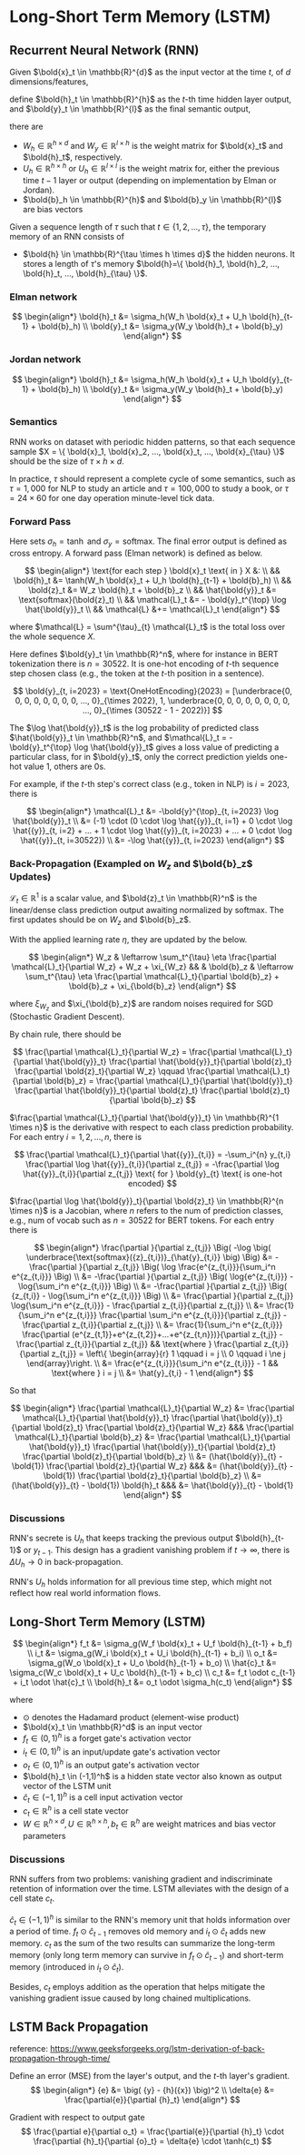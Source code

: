 # Long-Short Term Memory (LSTM)

## Recurrent Neural Network (RNN)

Given $\bold{x}_t \in \mathbb{R}^{d}$ as the input vector at the time $t$, of $d$ dimensions/features,

define $\bold{h}_t \in \mathbb{R}^{h}$ as the $t$-th time hidden layer output, and $\bold{y}_t \in \mathbb{R}^{l}$ as the final semantic output,

there are

* $W_h \in \mathbb{R}^{h \times d}$ and $W_y \in \mathbb{R}^{l \times h}$ is the weight matrix for $\bold{x}_t$ and $\bold{h}_t$, respectively.
* $U_h \in \mathbb{R}^{h \times h}$ or $U_h \in \mathbb{R}^{l \times l}$ is the weight matrix for, either the previous time $t-1$ layer or output (depending on implementation by Elman or Jordan). 
* $\bold{b}_h \in \mathbb{R}^{h}$ and $\bold{b}_y \in \mathbb{R}^{l}$ are bias vectors

Given a sequence length of $\tau$ such that $t \in \{ 1, 2, ..., \tau \}$, the temporary memory of an RNN consists of

* $\bold{h} \in \mathbb{R}^{\tau \times h \times d}$ the hidden neurons. It stores a length of $\tau$'s memory $\bold{h}=\{ \bold{h}_1, \bold{h}_2, ..., \bold{h}_t, ..., \bold{h}_{\tau} \}$.

### Elman network

$$
\begin{align*}
\bold{h}_t &= \sigma_h(W_h \bold{x}_t + U_h \bold{h}_{t-1} + \bold{b}_h)
\\
\bold{y}_t &= \sigma_y(W_y \bold{h}_t + \bold{b}_y)
\end{align*}
$$

### Jordan network

$$
\begin{align*}
\bold{h}_t &= \sigma_h(W_h \bold{x}_t + U_h \bold{y}_{t-1} + \bold{b}_h)
\\
\bold{y}_t &= \sigma_y(W_y \bold{h}_t + \bold{b}_y)
\end{align*}
$$

### Semantics

RNN works on dataset with periodic hidden patterns, so that each sequence sample $X = \{ \bold{x}_1, \bold{x}_2, ..., \bold{x}_t, ..., \bold{x}_{\tau} \}$ should be the size of $\tau \times h \times d$.

In practice, $\tau$ should represent a complete cycle of some semantics, such as $\tau = 1,000$ for NLP to study an article and $\tau = 100,000$ to study a book, or $\tau=24 \times 60$ for one day operation minute-level tick data.

### Forward Pass

Here sets $\sigma_h=\tanh$ and $\sigma_y=\text{softmax}$. 
The final error output is defined as cross entropy.
A forward pass (Elman network) is defined as below.

$$
\begin{align*}
\text{for each step } \bold{x}_t \text{ in } X &:
\\  && \bold{h}_t &= \tanh(W_h \bold{x}_t + U_h \bold{h}_{t-1} + \bold{b}_h)
\\  && \bold{z}_t &= W_z \bold{h}_t + \bold{b}_z
\\  && \hat{\bold{y}}_t &= \text{softmax}(\bold{z}_t) 
\\  && \mathcal{L}_t &= - \bold{y}_t^{\top} \log \hat{\bold{y}}_t
\\  && \mathcal{L} &+= \mathcal{L}_t
\end{align*}
$$

where $\mathcal{L} = \sum^{\tau}_{t} \mathcal{L}_t$ is the total loss over the whole sequence $X$.

Here defines $\bold{y}_t \in \mathbb{R}^n$, where for instance in BERT tokenization there is $n=30522$.
It is one-hot encoding of $t$-th sequence step chosen class (e.g., the token at the $t$-th position in a sentence).

$$
\bold{y}_{t, i=2023} = \text{OneHotEncoding}(2023) = 
[\underbrace{0, 0, 0, 0, 0, 0, 0, 0, ..., 0}_{\times 2022}, 1, \underbrace{0, 0, 0, 0, 0, 0, 0, 0, ..., 0}_{\times (30522 - 1 - 2022)}]
$$

The $\log \hat{\bold{y}}_t$ is the log probability of predicted class $\hat{\bold{y}}_t \in \mathbb{R}^n$,
and $\mathcal{L}_t = - \bold{y}_t^{\top} \log \hat{\bold{y}}_t$ gives a loss value of predicting a particular class,
for in $\bold{y}_t$, only the correct prediction yields one-hot value $1$, others are $0$s.

For example, if the $t$-th step's correct class (e.g., token in NLP) is $i=2023$, there is

$$
\begin{align*}
    \mathcal{L}_t &=
    -\bold{y}^{\top}_{t, i=2023} \log \hat{\bold{y}}_t 
\\ &= 
    (-1) \cdot (0 \cdot \log \hat{{y}}_{t, i=1} + 0 \cdot \log \hat{{y}}_{t, i=2} + ... + 1 \cdot \log \hat{{y}}_{t, i=2023} + ... + 0 \cdot \log \hat{{y}}_{t, i=30522})
\\ &= 
    -\log \hat{{y}}_{t, i=2023}
\end{align*}
$$

### Back-Propagation (Exampled on $W_z$ and $\bold{b}_z$ Updates)

$\mathcal{L}_t \in \mathbb{R}^1$ is a scalar value, and $\bold{z}_t \in \mathbb{R}^n$ is the linear/dense class prediction output awaiting normalized by softmax.
The first updates should be on $W_z$ and $\bold{b}_z$.

With the applied learning rate $\eta$, they are updated by the below.

$$
\begin{align*}
W_z & \leftarrow 
\sum_t^{\tau} \eta \frac{\partial \mathcal{L}_t}{\partial W_z} + W_z + \xi_{W_z}
&& &
\bold{b}_z & \leftarrow 
\sum_t^{\tau} \eta \frac{\partial \mathcal{L}_t}{\partial \bold{b}_z} + \bold{b}_z + \xi_{\bold{b}_z}
\end{align*}
$$

where $\xi_{W_z}$ and $\xi_{\bold{b}_z}$ are random noises required for SGD (Stochastic Gradient Descent).

By chain rule, there should be

$$
\frac{\partial \mathcal{L}_t}{\partial W_z} = 
\frac{\partial \mathcal{L}_t}{\partial \hat{\bold{y}}_t}
\frac{\partial \hat{\bold{y}}_t}{\partial \bold{z}_t}
\frac{\partial \bold{z}_t}{\partial W_z}
\qquad
\frac{\partial \mathcal{L}_t}{\partial \bold{b}_z} = 
\frac{\partial \mathcal{L}_t}{\partial \hat{\bold{y}}_t}
\frac{\partial \hat{\bold{y}}_t}{\partial \bold{z}_t}
\frac{\partial \bold{z}_t}{\partial \bold{b}_z}
$$

$\frac{\partial \mathcal{L}_t}{\partial \hat{\bold{y}}_t} \in \mathbb{R}^{1 \times n}$ is the derivative with respect to each class prediction probability.
For each entry $i = 1,2,...,n$, there is

$$
\frac{\partial \mathcal{L}_t}{\partial \hat{{y}}_{t,i}} =
-\sum_i^{n} y_{t,i} \frac{\partial \log \hat{{y}}_{t,i}}{\partial z_{t,j}} =
-\frac{\partial \log \hat{{y}}_{t,i}}{\partial z_{t,j}} 
\text{ for } \bold{y}_{t} \text{ is one-hot encoded}
$$

$\frac{\partial \log \hat{\bold{y}}_t}{\partial \bold{z}_t} \in \mathbb{R}^{n \times n}$ is a Jacobian, where $n$ refers to the num of prediction classes, e.g., num of vocab such as $n=30522$ for BERT tokens. 
For each entry there is 

$$
\begin{align*}
    \frac{\partial }{\partial z_{t,j}} \Big( -\log \big( \underbrace{\text{softmax}({z}_{t,i})}_{\hat{y}_{t,i}} \big) \Big) &=
    -\frac{\partial }{\partial z_{t,j}} \Big( \log \frac{e^{z_{t,i}}}{\sum_i^n e^{z_{t,i}}} \Big) 
\\ &=
    -\frac{\partial }{\partial z_{t,j}} \Big( \log{e^{z_{t,i}}} - \log{\sum_i^n e^{z_{t,i}}} \Big)
\\ &=
    -\frac{\partial }{\partial z_{t,j}} \Big( {z_{t,i}} - \log{\sum_i^n e^{z_{t,i}}} \Big)
\\ &=
    \frac{\partial }{\partial z_{t,j}} \log{\sum_i^n e^{z_{t,i}}} - \frac{\partial z_{t,i}}{\partial z_{t,j}}
\\ &=
    \frac{1}{\sum_i^n e^{z_{t,i}}} \frac{\partial \sum_i^n e^{z_{t,i}}}{\partial z_{t,j}} - \frac{\partial z_{t,i}}{\partial z_{t,j}}
\\ &=
    \frac{1}{\sum_i^n e^{z_{t,i}}} \frac{\partial (e^{z_{t,1}}+e^{z_{t,2}}+...+e^{z_{t,n}})}{\partial z_{t,j}} - \frac{\partial z_{t,i}}{\partial z_{t,j}}
&& \text{where } 
    \frac{\partial z_{t,i}}{\partial z_{t,j}} = 
    \left\{ \begin{array}{r}
        1 \qquad i = j \\
        0 \qquad i \ne j
    \end{array}\right.
\\ &=
    \frac{e^{z_{t,i}}}{\sum_i^n e^{z_{t,i}}} - 1
&& \text{where } i = j
\\ &=
    \hat{y}_{t,i} - 1
\end{align*}
$$

So that

$$
\begin{align*}
\frac{\partial \mathcal{L}_t}{\partial W_z} &= 
\frac{\partial \mathcal{L}_t}{\partial \hat{\bold{y}}_t}
\frac{\partial \hat{\bold{y}}_t}{\partial \bold{z}_t}
\frac{\partial \bold{z}_t}{\partial W_z}
&&&
\frac{\partial \mathcal{L}_t}{\partial \bold{b}_z} &= 
\frac{\partial \mathcal{L}_t}{\partial \hat{\bold{y}}_t}
\frac{\partial \hat{\bold{y}}_t}{\partial \bold{z}_t}
\frac{\partial \bold{z}_t}{\partial \bold{b}_z}
\\
&=
(\hat{\bold{y}}_{t} - \bold{1})
\frac{\partial \bold{z}_t}{\partial W_z}
&&&
&=
(\hat{\bold{y}}_{t} - \bold{1})
\frac{\partial \bold{z}_t}{\partial \bold{b}_z}
\\
&=
(\hat{\bold{y}}_{t} - \bold{1})
\bold{h}_t
&&&
&=
\hat{\bold{y}}_{t} - \bold{1}
\end{align*}
$$

### Discussions

RNN's secrete is $U_h$ that keeps tracking the previous output $\bold{h}_{t-1}$ or $y_{t-1}$. This design has a gradient vanishing problem if $t \rightarrow \infty$, there is $\Delta U_h \rightarrow 0$ in back-propagation.

RNN's $U_h$ holds information for all previous time step, which might not reflect how real world information flows.

## Long-Short Term Memory (LSTM)

$$
\begin{align*}
f_t &= \sigma_g(W_f \bold{x}_t + U_f \bold{h}_{t-1} + b_f)
\\
i_t &= \sigma_g(W_i \bold{x}_t + U_i \bold{h}_{t-1} + b_i)
\\
o_t &= \sigma_g(W_o \bold{x}_t + U_o \bold{h}_{t-1} + b_o)
\\
\hat{c}_t &= \sigma_c(W_c \bold{x}_t + U_c \bold{h}_{t-1} + b_c)
\\
c_t &= f_t \odot c_{t-1} + i_t \odot \hat{c}_t 
\\
\bold{h}_t &= o_t \odot \sigma_h(c_t)   
\end{align*}
$$

where
* $\odot$ denotes the Hadamard product (element-wise product)
* $\bold{x}_t \in \mathbb{R}^d$ is an input vector
* $f_t \in (0,1)^h$ is a forget gate's activation vector
* $i_t \in (0,1)^h$ is an input/update gate's activation vector
* $o_t \in (0,1)^h$ is an output gate's activation vector 
* $\bold{h}_t \in (-1,1)^h$ is a hidden state vector also known as output vector of the LSTM unit
* $\hat{c}_t \in (-1,1)^h$ is a cell input activation vector
* $c_t \in \mathbb{R}^{h}$ is a cell state vector
* $W \in \mathbb{R}^{h \times d}, U \in \mathbb{R}^{h \times h}, b_t \in \mathbb{R}^{h}$ are weight matrices and bias vector parameters

### Discussions

RNN suffers from two problems: vanishing gradient and indiscriminate retention of information over the time. LSTM alleviates with the design of a cell state $c_t$.

$\hat{c}_t \in (-1,1)^h$ is similar to the RNN's memory unit that holds information over a period of time. $f_t \odot \hat{c}_{t-1}$ removes old memory and $i_t \odot \hat{c}_t$ adds new memory. $c_t$ as the sum of the two results can summarize the long-term memory (only long term memory can survive in $f_t \odot \hat{c}_{t-1}$) and short-term memory (introduced in $i_t \odot \hat{c}_t$).

Besides, $c_t$ employs addition as the operation that helps mitigate the vanishing gradient issue caused by long chained multiplications. 

## LSTM Back Propagation

reference: https://www.geeksforgeeks.org/lstm-derivation-of-back-propagation-through-time/

Define an error (MSE) from the layer's output, and the $t$-th layer's gradient.
$$
\begin{align*}
    {e} &= \big( {y} - {h}({x}) \big)^2 \\
    \delta{e}  &= \frac{\partial{e}}{\partial {h}_t}
\end{align*}
$$

Gradient with respect to output gate  
$$
\frac{\partial e}{\partial o_t} = 
\frac{\partial{e}}{\partial {h}_t} \cdot
\frac{\partial {h}_t}{\partial {o}_t} =
\delta{e} \cdot  \tanh(c_t)
$$
